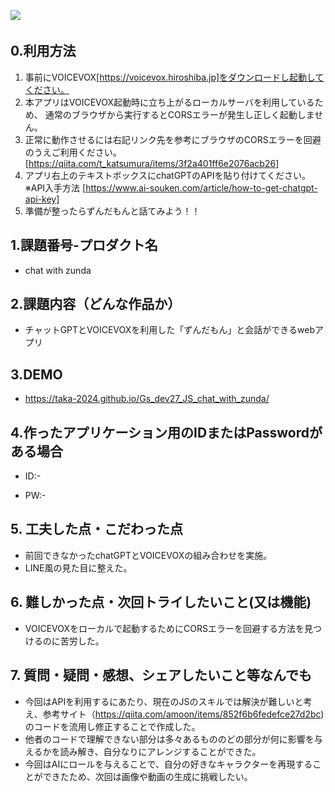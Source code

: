 <img src="https://img.shields.io/badge/-HTML5-333.svg?logo=html5&style=flat">　

## 0.利用方法
  1. 事前にVOICEVOX[https://voicevox.hiroshiba.jp]をダウンロードし起動してください。
  2. 本アプリはVOICEVOX起動時に立ち上がるローカルサーバを利用しているため、
     通常のブラウザから実行するとCORSエラーが発生し正しく起動しません。
  3. 正常に動作させるには右記リンク先を参考にブラウザのCORSエラーを回避のうえご利用ください。
     [https://qiita.com/t_katsumura/items/3f2a401ff6e2076acb26]
  4. アプリ右上のテキストボックスにchatGPTのAPIを貼り付けてください。
     ※API入手方法 [https://www.ai-souken.com/article/how-to-get-chatgpt-api-key]
  5. 準備が整ったらずんだもんと話てみよう！！


## 1.課題番号-プロダクト名

  - chat with zunda


## 2.課題内容（どんな作品か）

  - チャットGPTとVOICEVOXを利用した「ずんだもん」と会話ができるwebアプリ


## 3.DEMO

- https://taka-2024.github.io/Gs_dev27_JS_chat_with_zunda/


## 4.作ったアプリケーション用のIDまたはPasswordがある場合

- ID:-

- PW:-


## 5. 工夫した点・こだわった点

- 前回できなかったchatGPTとVOICEVOXの組み合わせを実施。
- LINE風の見た目に整えた。


## 6. 難しかった点・次回トライしたいこと(又は機能)

- VOICEVOXをローカルで起動するためにCORSエラーを回避する方法を見つけるのに苦労した。


## 7. 質問・疑問・感想、シェアしたいこと等なんでも
- 今回はAPIを利用するにあたり、現在のJSのスキルでは解決が難しいと考え、参考サイト（https://qiita.com/amoon/items/852f6b6fedefce27d2bc)のコードを流用し修正することで作成した。
- 他者のコードで理解できない部分は多々あるもののどの部分が何に影響を与えるかを読み解き、自分なりにアレンジすることができた。
- 今回はAIにロールを与えることで、自分の好きなキャラクターを再現することができたため、次回は画像や動画の生成に挑戦したい。
